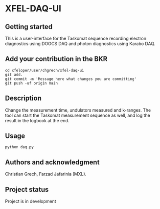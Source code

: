 # XFEL-DAQ-UI 



## Getting started

This is a user-interface for the Taskomat sequence recording electron diagnostics using DOOCS DAQ and photon diagnostics using Karabo DAQ.

## Add your contribution in the BKR

```
cd xfeloper/user/chgrech/xfel-daq-ui
git add.
git commit -m 'Message here what changes you are committing'
git push -uf origin main
```

## Description
Change the measurement time, undulators measured and k-ranges. The tool can start the Taskomat measurement sequence as well, and log the result in the logbook at the end.


## Usage
```
python daq.py
```


## Authors and acknowledgment
Christian Grech, Farzad Jafarinia (MXL).


## Project status
Project is in development